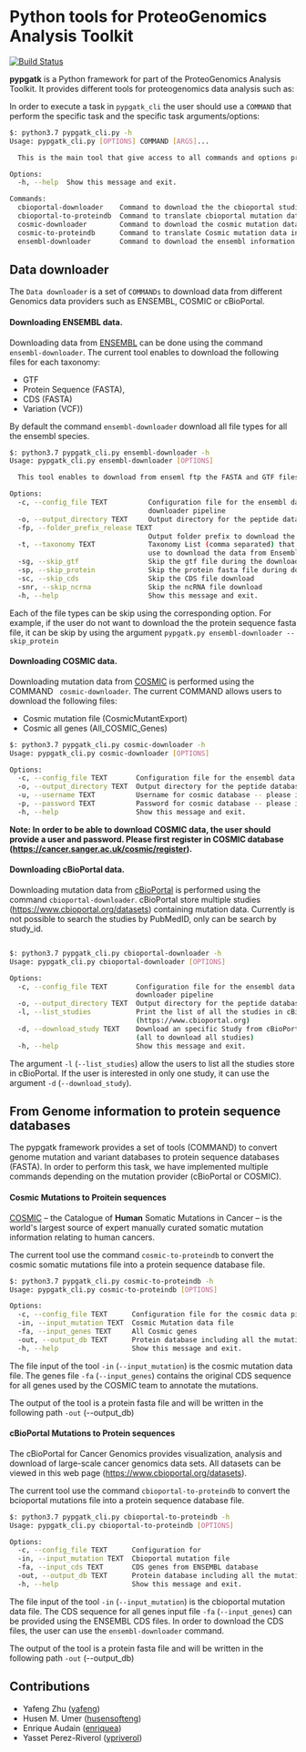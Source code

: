 # Python tools for ProteoGenomics Analysis Toolkit

[![Build Status](https://travis-ci.org/bigbio/py-pgatk.svg?branch=master)](https://travis-ci.org/bigbio/py-pgatk)


**pypgatk** is a Python framework for part of the ProteoGenomics Analysis Toolkit. It provides different tools for proteogenomics data analysis such as:

In order to execute a task in `pypgatk_cli` the user should use a `COMMAND` that perform the specific task and the specific task arguments/options:

```bash
$: python3.7 pypgatk_cli.py -h
Usage: pypgatk_cli.py [OPTIONS] COMMAND [ARGS]...

  This is the main tool that give access to all commands and options provided by the pypgatk

Options:
  -h, --help  Show this message and exit.

Commands:
  cbioportal-downloader    Command to download the the cbioportal studies
  cbioportal-to-proteindb  Command to translate cbioportal mutation data into proteindb
  cosmic-downloader        Command to download the cosmic mutation database
  cosmic-to-proteindb      Command to translate Cosmic mutation data into proteindb
  ensembl-downloader       Command to download the ensembl information

```

Data downloader
----------------

The `Data downloader` is a set of `COMMANDs` to download data from different Genomics data providers such as ENSEMBL, COSMIC or cBioPortal.

#### Downloading ENSEMBL data.

Downloading data from [ENSEMBL](https://www.ensembl.org/info/data/ftp/index.html) can be done using the command `ensembl-downloader`. The current tool enables to download the following files for each taxonomy:

- GTF
- Protein Sequence (FASTA),
- CDS (FASTA)
- Variation (VCF))

By default the command `ensembl-downloader` download all file types for all the ensembl species.

```bash
$: python3.7 pypgatk_cli.py ensembl-downloader -h
Usage: pypgatk_cli.py ensembl-downloader [OPTIONS]

  This tool enables to download from enseml ftp the FASTA and GTF files

Options:
  -c, --config_file TEXT          Configuration file for the ensembl data
                                  downloader pipeline
  -o, --output_directory TEXT     Output directory for the peptide databases
  -fp, --folder_prefix_release TEXT
                                  Output folder prefix to download the data
  -t, --taxonomy TEXT             Taxonomy List (comma separated) that will be
                                  use to download the data from Ensembl
  -sg, --skip_gtf                 Skip the gtf file during the download
  -sp, --skip_protein             Skip the protein fasta file during download
  -sc, --skip_cds                 Skip the CDS file download
  -snr, --skip_ncrna              Skip the ncRNA file download
  -h, --help                      Show this message and exit.

```

Each of the file types can be skip using the corresponding option. For example, if the user do not want to download the the protein sequence fasta file, it can be skip by using the argument `pypgatk.py ensembl-downloader --skip_protein`

#### Downloading COSMIC data.

Downloading mutation data from [COSMIC](https://cancer.sanger.ac.uk/cosmic) is performed using the COMMAND ` cosmic-downloader`. The current COMMAND allows users to download the following files:

- Cosmic mutation file (CosmicMutantExport)
- Cosmic all genes (All_COSMIC_Genes)

```bash
$: python3.7 pypgatk_cli.py cosmic-downloader -h
Usage: pypgatk_cli.py cosmic-downloader [OPTIONS]

Options:
  -c, --config_file TEXT       Configuration file for the ensembl data downloader pipeline
  -o, --output_directory TEXT  Output directory for the peptide databases
  -u, --username TEXT          Username for cosmic database -- please if you dont have one register here (https://cancer.sanger.ac.uk/cosmic/register)
  -p, --password TEXT          Password for cosmic database -- please if you dont have one register here (https://cancer.sanger.ac.uk/cosmic/register)
  -h, --help                   Show this message and exit.

```

__Note: In order to be able to download COSMIC data, the user should provide a user and password. Please first register in COSMIC database (https://cancer.sanger.ac.uk/cosmic/register).__

#### Downloading cBioPortal data.

Downloading mutation data from [cBioPortal](https://www.cbioportal.org/) is performed using the command `cbioportal-downloader`. cBioPortal store multiple studies (https://www.cbioportal.org/datasets) containing mutation data. Currently is not possible to search the studies by PubMedID, only can be search by study_id.

```bash

$: python3.7 pypgatk_cli.py cbioportal-downloader -h
Usage: pypgatk_cli.py cbioportal-downloader [OPTIONS]

Options:
  -c, --config_file TEXT       Configuration file for the ensembl data
                               downloader pipeline
  -o, --output_directory TEXT  Output directory for the peptide databases
  -l, --list_studies           Print the list of all the studies in cBioPortal
                               (https://www.cbioportal.org)
  -d, --download_study TEXT    Download an specific Study from cBioPortal --
                               (all to download all studies)
  -h, --help                   Show this message and exit.

```

The argument `-l` (`--list_studies`) allow the users to list all the studies store in cBioPortal. If the user is interested in only one study, it can use the argument `-d` (`--download_study`).

From Genome information to protein sequence databases
----------------------------

The pypgatk framework provides a set of tools (COMMAND) to convert genome mutation and variant databases to protein sequence databases (FASTA). In order to perform this task, we have implemented multiple commands depending on the mutation provider (cBioPortal or COSMIC).

#### Cosmic Mutations to Proitein sequences

[COSMIC](https://cancer.sanger.ac.uk/cosmic/) – the Catalogue of **Human** Somatic Mutations in Cancer – is the world's largest source of expert manually curated somatic mutation information relating to human cancers.

The current tool use the command `cosmic-to-proteindb` to convert the cosmic somatic mutations file into a protein sequence database file.

```bash
$: python3.7 pypgatk_cli.py cosmic-to-proteindb -h
Usage: pypgatk_cli.py cosmic-to-proteindb [OPTIONS]

Options:
  -c, --config_file TEXT      Configuration file for the cosmic data pipelines
  -in, --input_mutation TEXT  Cosmic Mutation data file
  -fa, --input_genes TEXT     All Cosmic genes
  -out, --output_db TEXT      Protein database including all the mutations
  -h, --help                  Show this message and exit.

```

The file input of the tool `-in` (`--input_mutation`) is the cosmic mutation data file. The genes file `-fa` (`--input_genes`) contains the original CDS sequence for all genes used by the COSMIC team to annotate the mutations.

The output of the tool is a protein fasta file and will be written in the following path `-out` (--output_db)

#### cBioPortal Mutations to Protein sequences

The cBioPortal for Cancer Genomics provides visualization, analysis and download of large-scale cancer genomics data sets. All datasets can be viewed in this web page (https://www.cbioportal.org/datasets).

The current tool use the command `cbioportal-to-proteindb` to convert the bcioportal mutations file into a protein sequence database file.

```bash
$: python3.7 pypgatk_cli.py cbioportal-to-proteindb -h
Usage: pypgatk_cli.py cbioportal-to-proteindb [OPTIONS]

Options:
  -c, --config_file TEXT      Configuration for
  -in, --input_mutation TEXT  Cbioportal mutation file
  -fa, --input_cds TEXT       CDS genes from ENSEMBL database
  -out, --output_db TEXT      Protein database including all the mutations
  -h, --help                  Show this message and exit.
```

The file input of the tool `-in` (`--input_mutation`) is the cbioportal mutation data file. The CDS sequence for all genes input file `-fa` (`--input_genes`) can be provided using the ENSEMBL CDS files. In order to download the CDS files, the user can use the `ensembl-downloader` command.

The output of the tool is a protein fasta file and will be written in the following path `-out` (--output_db)

Contributions
-----------------------

- Yafeng Zhu ([yafeng](http://github.com/yafeng))
- Husen M. Umer ([husensofteng](https://github.com/husensofteng))
- Enrique Audain ([enriquea](https://github.com/enriquea))
- Yasset Perez-Riverol ([ypriverol](https://github.com/ypriverol))
